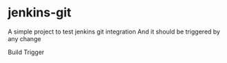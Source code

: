 # jenkins-git
A simple project to test jenkins git integration
And it should be triggered by any change

Build Trigger
